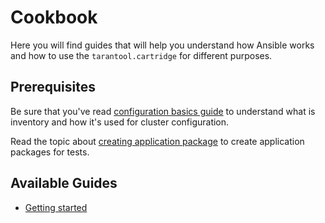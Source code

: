 # Cookbook

Here you will find guides that will help you understand
how Ansible works and how to use the `tarantool.cartridge` for different purposes.

## Prerequisites

Be sure that you've read
[configuration basics guide](/doc/configuration-basics.md)
to understand what is inventory and how it's used for cluster configuration.

Read the topic about [creating application package](/cookbook/create-packages.md)
to create application packages for tests.

## Available Guides

* [Getting started](/cookbook/getting-started)
